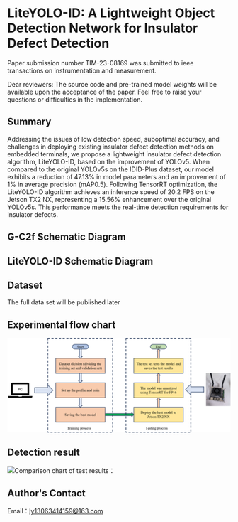 # LiteYOLO-ID: A Lightweight Object Detection Network for Insulator Defect Detection

Paper submission number TIM-23-08169 was submitted to ieee transactions on instrumentation and measurement.

Dear  reviewers: The source code and pre-trained model weights will be available upon the acceptance of the paper.   Feel free to raise your questions or difficulties in the implementation.


## Summary
Addressing the issues of low detection speed, suboptimal accuracy, and challenges in deploying existing insulator defect detection methods on embedded terminals, we propose a lightweight insulator defect detection algorithm, LiteYOLO-ID, based on the improvement of YOLOv5. When compared to the original YOLOv5s on the IDID-Plus dataset, our model exhibits a reduction of 47.13% in model parameters and an improvement of 1% in average precision (mAP0.5). Following TensorRT optimization, the LiteYOLO-ID algorithm achieves an inference speed of 20.2 FPS on the Jetson TX2 NX, representing a 15.56% enhancement over the original YOLOv5s. This performance meets the real-time detection requirements for insulator defects.


## G-C2f Schematic Diagram

## LiteYOLO-ID Schematic Diagram

## Dataset
The full data set will be published later

## Experimental flow chart
![Experimental procedure：](chart_experiment.png)

## Detection result
![Comparison chart of test results：](Insulator_defect_detection_results_chart.png)


## Author's Contact
Email：ly13063414159@163.com
